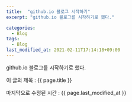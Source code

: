 ```yaml
---
title:  "github.io 블로그 시작하기"
excerpt: "github.io 블로그를 시작하기로 했다."

categories:
  - Blog
tags:
  - Blog
last_modified_at: 2021-02-11T17:14:18+09:00
---
```


github.io 블로그를 시작하기로 했다.

이 글의 제목 : {{ page.title }}

마지막으로 수정된 시간 : {{ page.last_modified_at }}